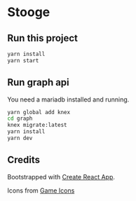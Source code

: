 # Stooge

## Run this project
```bash
yarn install
yarn start
```

## Run graph api
You need a mariadb installed and running.

```bash
yarn global add knex
cd graph
knex migrate:latest
yarn install
yarn dev
```

## Credits
Bootstrapped with [Create React App](https://github.com/facebookincubator/create-react-app).

Icons from [Game Icons](https://game-icons.net/)
